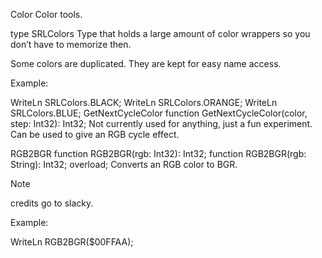 Color
Color tools.

type SRLColors
Type that holds a large amount of color wrappers so you don’t have to memorize then.

Some colors are duplicated. They are kept for easy name access.

Example:

WriteLn SRLColors.BLACK;
WriteLn SRLColors.ORANGE;
WriteLn SRLColors.BLUE;
GetNextCycleColor
function GetNextCycleColor(color, step: Int32): Int32;
Not currently used for anything, just a fun experiment. Can be used to give an RGB cycle effect.

RGB2BGR
function RGB2BGR(rgb: Int32): Int32;
function RGB2BGR(rgb: String): Int32; overload;
Converts an RGB color to BGR.

Note

credits go to slacky.

Example:

WriteLn RGB2BGR($00FFAA);